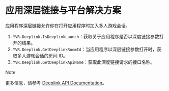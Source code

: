 # 应用深层链接与平台解决方案

应用程序深层链接允许你在打开应用程序时加入多人游戏会话。

1. `YVR.Deeplink.IsDeeplinkLaunch`：获取关于应用程序是否以深度链接参数打开的结果。
2. `YVR.Deeplink.GetDeeplinkRoomId`：当应用程序以深层链接参数打开时，获取多人游戏会话的房间 ID。
3. `YVR.Deeplink.GetDeeplinkApiName`：获取此深度链接请求的接口名称。

> [!NOTE]
> 更多信息，请参考 [Deeplink API Documentation](xref:YVR.Platform.Deeplink)。

